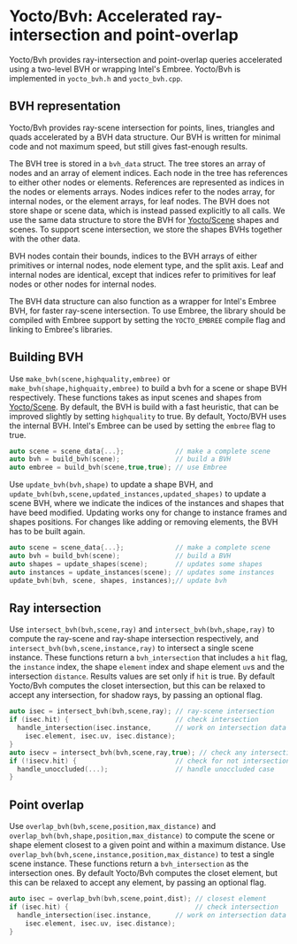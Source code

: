 # Yocto/Bvh: Accelerated ray-intersection and point-overlap

Yocto/Bvh provides ray-intersection and point-overlap queries accelerated
using a two-level BVH or wrapping Intel's Embree.
Yocto/Bvh is implemented in `yocto_bvh.h` and `yocto_bvh.cpp`.

## BVH representation

Yocto/Bvh provides ray-scene intersection for points, lines, triangles and
quads accelerated by a BVH data structure. Our BVH is written for
minimal code and not maximum speed, but still gives fast-enough results.

The BVH tree is stored in a `bvh_data` struct. The tree stores an array of
nodes and an array of element indices. Each node in the tree has references
to either other nodes or elements. References are represented as indices
in the nodes or elements arrays. Nodes indices refer to the nodes array,
for internal nodes, or the element arrays, for leaf nodes.
The BVH does not store shape or scene data, which is instead passed explicitly
to all calls.
We use the same data structure to store the BVH for [Yocto/Scene](yocto_scene.md)
shapes and scenes. To support scene intersection, we store the shapes BVHs 
together with the other data.

BVH nodes contain their bounds, indices to the BVH arrays of either
primitives or internal nodes, node element type,
and the split axis. Leaf and internal nodes are identical, except that
indices refer to primitives for leaf nodes or other nodes for internal nodes.


The BVH data structure can also function as a wrapper for Intel's Embree BVH,
for faster ray-scene intersection. To use Embree, the library should be
compiled with Embree support by setting the `YOCTO_EMBREE` compile flag and
linking to Embree's libraries.

## Building BVH

Use `make_bvh(scene,highquality,embree)` or `make_bvh(shape,highquaity,embree)`
to build a bvh for a scene or shape BVH respectively.
These functions takes as input scenes and shapes from
[Yocto/Scene](yocto_scene.md). By default, the BVH is build with a fast heuristic,
that can be improved slightly by setting `highquality` to true.
By default, Yocto/BVH uses the internal BVH. Intel's Embree can be used
by setting the `embree` flag to true.

```cpp
auto scene = scene_data{...};             // make a complete scene
auto bvh = build_bvh(scene);              // build a BVH
auto embree = build_bvh(scene,true,true); // use Embree
```

Use `update_bvh(bvh,shape)` to update a shape BVH, and
`update_bvh(bvh,scene,updated_instances,updated_shapes)` to update a scene BVH,
where we indicate the indices of the instances and shapes that have beed modified.
Updating works ony for change to instance frames and shapes positions.
For changes like adding or removing elements, the BVH has to be built again.

```cpp
auto scene = scene_data{...};             // make a complete scene
auto bvh = build_bvh(scene);              // build a BVH
auto shapes = update_shapes(scene);       // updates some shapes
auto instances = update_instances(scene); // updates some instances
update_bvh(bvh, scene, shapes, instances);// update bvh
```

## Ray intersection

Use `intersect_bvh(bvh,scene,ray)` and `intersect_bvh(bvh,shape,ray)` to
compute the ray-scene and ray-shape intersection respectively, and
`intersect_bvh(bvh,scene,instance,ray)` to intersect a single scene instance.
These functions return a `bvh_intersection` that includes a `hit` flag,
the `instance` index, the shape `element` index and shape element `uv`s and
the intersection `distance`. Results values are set only if `hit` is true.
By default Yocto/Bvh computes the closet intersection, but this can be
relaxed to accept any intersection, for shadow rays, by passing an optional flag.

```cpp
auto isec = intersect_bvh(bvh,scene,ray); // ray-scene intersection
if (isec.hit) {                           // check intersection
  handle_intersection(isec.instance,      // work on intersection data
    isec.element, isec.uv, isec.distance);
}
auto isecv = intersect_bvh(bvh,scene,ray,true); // check any intersection
if (!isecv.hit) {                         // check for not intersection
  handle_unoccluded(...);                 // handle unoccluded case
}
```

## Point overlap

Use `overlap_bvh(bvh,scene,position,max_distance)` and
`overlap_bvh(bvh,shape,position,max_distance)` to compute the scene or
shape element closest to a given point and within a maximum distance.
Use `overlap_bvh(bvh,scene,instance,position,max_distance)` to test
a single scene instance. These functions return a `bvh_intersection`
as the intersection ones.
By default Yocto/Bvh computes the closet element, but this can be
relaxed to accept any element, by passing an optional flag.

```cpp
auto isec = overlap_bvh(bvh,scene,point,dist); // closest element
if (isec.hit) {                                // check intersection
  handle_intersection(isec.instance,      // work on intersection data
    isec.element, isec.uv, isec.distance);
}
```

